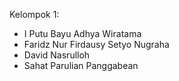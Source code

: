 Kelompok 1:
- I Putu Bayu Adhya Wiratama
- Faridz Nur Firdausy Setyo Nugraha
- David Nasrulloh
- Sahat Parulian Panggabean